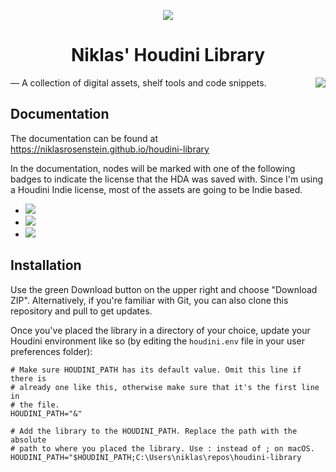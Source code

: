 <p align="center">
  <img src="http://i.imgur.com/2EReWN2.png">
</p>
<h1 align="center">Niklas' Houdini Library</h1>


<img align="right" src="https://img.shields.io/badge/License-MIT-yellow.svg">
&mdash; A collection of digital assets, shelf tools and code snippets.

## Documentation

The documentation can be found at https://niklasrosenstein.github.io/houdini-library

In the documentation, nodes will be marked with one of the following badges
to indicate the license that the HDA was saved with. Since I'm using a
Houdini Indie license, most of the assets are going to be Indie based.

* ![](https://img.shields.io/badge/Houdini-Apprentice-blue.svg)
* ![](https://img.shields.io/badge/Houdini-Indie-orange.svg)
* ![](https://img.shields.io/badge/Houdini-FX-green.svg)

## Installation

Use the green Download button on the upper right and choose "Download ZIP".
Alternatively, if you're familiar with Git, you can also clone this repository
and pull to get updates.

Once you've placed the library in a directory of your choice, update your
Houdini environment like so (by editing the `houdini.env` file in your user
preferences folder):

```
# Make sure HOUDINI_PATH has its default value. Omit this line if there is
# already one like this, otherwise make sure that it's the first line in
# the file.
HOUDINI_PATH="&"

# Add the library to the HOUDINI_PATH. Replace the path with the absolute
# path to where you placed the library. Use : instead of ; on macOS.
HOUDINI_PATH="$HOUDINI_PATH;C:\Users\niklas\repos\houdini-library
```

